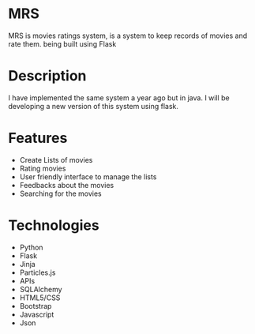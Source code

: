 # MRS
 MRS is movies ratings system, is a system to keep records of movies and rate them. being built using Flask
 
 # Description 
 I have implemented the same system a year ago but in java. I will be developing a new version of this system using flask. 

# Features
* Create Lists of movies
* Rating movies
* User friendly interface to manage the lists
* Feedbacks about the movies
* Searching for the movies 

# Technologies
* Python
* Flask
* Jinja
* Particles.js
* APIs
* SQLAlchemy
* HTML5/CSS
* Bootstrap
* Javascript
* Json

